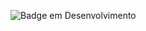![Badge em Desenvolvimento][def]

[def]: http://img.shields.io/static/v1?label=STATUS&message=EM%20DESENVOLVIMENTO&color=GREEN&style=for-the-badge